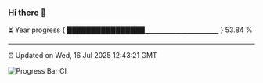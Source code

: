 ### Hi there 👋

⏳ Year progress { ████████████████▁▁▁▁▁▁▁▁▁▁▁▁▁▁ } 53.84 %

---

⏰ Updated on Wed, 16 Jul 2025 12:43:21 GMT

![Progress Bar CI](https://github.com/liununu/liununu/workflows/Progress%20Bar%20CI/badge.svg)
